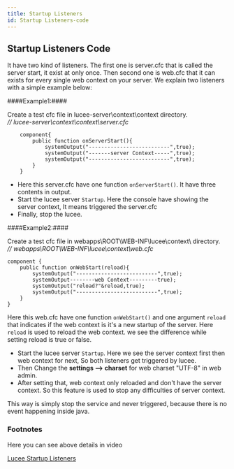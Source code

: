 ```yaml
---
title: Startup Listeners
id: Startup Listeners-code
---
```

## Startup Listeners Code ##

It have two kind of listeners. The first one is server.cfc that is called the server start, it exist at only once. Then second one is web.cfc that it can exists for every single web context on your server. We explain two listeners with a simple example below:

####Example1:####

Create a test cfc file in lucee-server\context\context directory.  
_// lucee-server\context\context\server.cfc_

```lucee
	component{
		public function onServerStart(){
			systemOutput("--------------------------",true);
			systemOutput("-------server Context-----",true);
			systemOutput("--------------------------",true);
		}
	}
```

* Here this server.cfc have one function ``onServerStart()``. It have three contents in output.
* Start the lucee server ``Startup``. Here the console have showing the server context, It means triggered the server.cfc
* Finally, stop the lucee.

####Example2:####

Create a test cfc file in webapps\ROOT\WEB-INF\lucee\context\ directory.  
_// webapps\ROOT\WEB-INF\lucee\context\web.cfc_

```lucee
component {
	public function onWebStart(reload){
		systemOutput("--------------------------",true);
		systemOutput--------web Context---------true);
		systemOutput("reload?"&reload,true);
		systemOutput("--------------------------",true);
	}
}
```

Here this web.cfc have one function ``onWebStart()`` and one argument ``reload`` that indicates if the web context is it's a new startup of the server. Here ``reload`` is used to reload the web context. we see the difference while setting reload is true or false. 

* Start the lucee server ``Startup``. Here we see the server context first then web context for next, So both listeners get triggered by lucee.
* Then Change the **settings --> charset** for web charset "UTF-8" in web admin.
* After setting that, web context only reloaded and don't have the server context. So this feature is used to stop any difficulties of server context. 

This way is simply stop the service and never triggered, because there is no event happening inside java. 

### Footnotes ###

Here you can see above details in video

[Lucee Startup Listeners](https://youtu.be/b1MWLwkKdLE)
